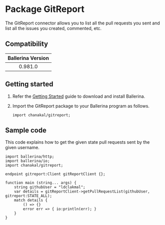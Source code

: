 # Package GitReport

The GitReport connector allows you to list all the pull requests you sent and list all the issues you created, commented, etc.

## Compatibility

| Ballerina Version  |
|:------------------:|
| 0.981.0            |

## Getting started

1. Refer the [Getting Started](https://ballerina.io/learn/getting-started/) guide to download and install Ballerina.

2. Import the GitReport package to your Ballerina program as follows.

    ```ballerina
    import chanakal/gitreport;
    ```

## Sample code

This code explains how to get the given state pull requests sent by the given username.

```ballerina
import ballerina/http;
import ballerina/io;
import chanakal/gitreport;

endpoint gitreport:Client gitReportClient {};

function main (string... args) {
    string githubUser = "ldclakmal";
    var details = gitReportClient->getPullRequestList(githubUser, gitreport:STATE_ALL);
    match details {
        () => {}
        error err => { io:println(err); }
    }
}
```
